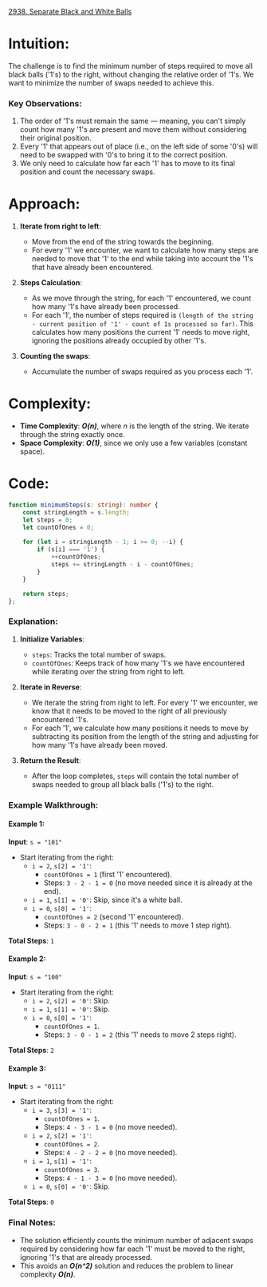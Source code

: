 [2938. Separate Black and White Balls](https://leetcode.com/problems/separate-black-and-white-balls/)

# Intuition:

The challenge is to find the minimum number of steps required to move all black balls ('1's) to the right, without changing the relative order of '1's. We want to minimize the number of swaps needed to achieve this.

### Key Observations:
1. The order of '1's must remain the same — meaning, you can't simply count how many '1's are present and move them without considering their original position.
2. Every '1' that appears out of place (i.e., on the left side of some '0's) will need to be swapped with '0's to bring it to the correct position.
3. We only need to calculate how far each '1' has to move to its final position and count the necessary swaps.

# Approach:

1. **Iterate from right to left**: 
   - Move from the end of the string towards the beginning.
   - For every '1' we encounter, we want to calculate how many steps are needed to move that '1' to the end while taking into account the '1's that have already been encountered.
   
2. **Steps Calculation**:
   - As we move through the string, for each '1' encountered, we count how many '1's have already been processed.
   - For each '1', the number of steps required is `(length of the string - current position of '1' - count of 1s processed so far)`. This calculates how many positions the current '1' needs to move right, ignoring the positions already occupied by other '1's.
   
3. **Counting the swaps**:
   - Accumulate the number of swaps required as you process each '1'.

# Complexity:
- **Time Complexity**: ***O(n)***, where *n* is the length of the string. We iterate through the string exactly once.
- **Space Complexity**: ***O(1)***, since we only use a few variables (constant space).

# Code:

```typescript
function minimumSteps(s: string): number {
    const stringLength = s.length;
    let steps = 0;
    let countOfOnes = 0;
    
	for (let i = stringLength - 1; i >= 0; --i) {
        if (s[i] === '1') {
            ++countOfOnes;
            steps += stringLength - i - countOfOnes;
        }
    }

    return steps;
};

```

### Explanation:

1. **Initialize Variables**:
   - `steps`: Tracks the total number of swaps.
   - `countOfOnes`: Keeps track of how many '1's we have encountered while iterating over the string from right to left.

2. **Iterate in Reverse**:
   - We iterate the string from right to left. For every '1' we encounter, we know that it needs to be moved to the right of all previously encountered '1's.
   - For each '1', we calculate how many positions it needs to move by subtracting its position from the length of the string and adjusting for how many '1's have already been moved.

3. **Return the Result**:
   - After the loop completes, `steps` will contain the total number of swaps needed to group all black balls ('1's) to the right.

### Example Walkthrough:

#### Example 1:
**Input**: `s = "101"`

- Start iterating from the right:
  - `i = 2`, `s[2] = '1'`: 
    - `countOfOnes = 1` (first '1' encountered).
    - Steps: `3 - 2 - 1 = 0` (no move needed since it is already at the end).
  - `i = 1`, `s[1] = '0'`: Skip, since it's a white ball.
  - `i = 0`, `s[0] = '1'`:
    - `countOfOnes = 2` (second '1' encountered).
    - Steps: `3 - 0 - 2 = 1` (this '1' needs to move 1 step right).
    
**Total Steps**: `1`

#### Example 2:
**Input**: `s = "100"`

- Start iterating from the right:
  - `i = 2`, `s[2] = '0'`: Skip.
  - `i = 1`, `s[1] = '0'`: Skip.
  - `i = 0`, `s[0] = '1'`: 
    - `countOfOnes = 1`.
    - Steps: `3 - 0 - 1 = 2` (this '1' needs to move 2 steps right).

**Total Steps**: `2`

#### Example 3:
**Input**: `s = "0111"`

- Start iterating from the right:
  - `i = 3`, `s[3] = '1'`: 
    - `countOfOnes = 1`.
    - Steps: `4 - 3 - 1 = 0` (no move needed).
  - `i = 2`, `s[2] = '1'`: 
    - `countOfOnes = 2`.
    - Steps: `4 - 2 - 2 = 0` (no move needed).
  - `i = 1`, `s[1] = '1'`: 
    - `countOfOnes = 3`.
    - Steps: `4 - 1 - 3 = 0` (no move needed).
  - `i = 0`, `s[0] = '0'`: Skip.

**Total Steps**: `0`

### Final Notes:

- The solution efficiently counts the minimum number of adjacent swaps required by considering how far each '1' must be moved to the right, ignoring '1's that are already processed.
- This avoids an ***O(n^2)*** solution and reduces the problem to linear complexity ***O(n)***.